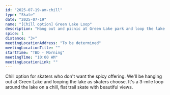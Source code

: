 ```yaml
---
id: "2025-07-19-am-chill"
type: "Skate"
date: "2025-07-19"
name: "[Chill option] Green Lake Loop"
description: "Hang out and picnic at Green Lake park and loop the lake trail"
spice: 1
distance: "3+"
meetingLocationAddress: "To be determined"
meetingLocationTitle: ""
startTime: "TBD - Morning"
meetingTime: "10:00 AM"
meetingLocationLink: ""
---
```


Chill option for skaters who don't want the spicy offering. We'll be hanging out at Green Lake
and looping the lake as skaters choose. It's a 3-mile loop around the lake on a chill, flat trail
skate with beautiful views.
